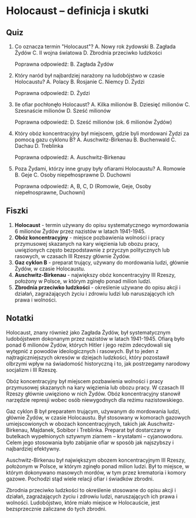  # Holocaust – definicja i skutki

## Quiz

1. Co oznacza termin "Holocaust"?
A. Nowy rok żydowski
B. Zagłada Żydów
C. II wojna światowa
D. Zbrodnia przeciwko ludzkości

    Poprawna odpowiedź: B. Zagłada Żydów

2. Który naród był najbardziej narażony na ludobójstwo w czasie Holocaustu?
A. Polacy
B. Rosjanie
C. Niemcy
D. Żydzi

    Poprawna odpowiedź: D. Żydzi

3. Ile ofiar pochłonęło Holocaust?
A. Kilka milionów
B. Dziesięć milionów
C. Szesnaście milionów
D. Sześć milionów

    Poprawna odpowiedź: D. Sześć milionów (ok. 6 milionów Żydów)

4. Który obóz koncentracyjny był miejscem, gdzie byli mordowani Żydzi za pomocą gazu cyklonu B?
A. Auschwitz-Birkenau
B. Buchenwald
C. Dachau
D. Treblinka

    Poprawna odpowiedź: A. Auschwitz-Birkenau

5. Poza Żydami, którzy inne grupy były ofiarami Holocaustu?
A. Romowie
B. Geje
C. Osoby niepełnosprawne
D. Duchowni

    Poprawna odpowiedź: A, B, C, D (Romowie, Geje, Osoby niepełnosprawne, Duchowni)

## Fiszki

1. **Holocaust** - termin używany do opisu systematycznego wymordowania 6 milionów Żydów przez nazistów w latach 1941-1945.
2. **Obóz koncentracyjny** - miejsce pozbawienia wolności i pracy przymusowej skazanych na kary więzienia lub obozu pracy, uwięzionych często bezpodstawnie z przyczyn politycznych lub rasowych, w czasach III Rzeszy głównie Żydów.
3. **Gaz cyklon B** - preparat trujący, używany do mordowania ludzi, głównie Żydów, w czasie Holocaustu.
4. **Auschwitz-Birkenau** - największy obóz koncentracyjny III Rzeszy, położony w Polsce, w którym zginęło ponad milion ludzi.
5. **Zbrodnia przeciwko ludzkości** - określenie używane do opisu akcji i działań, zagrażających życiu i zdrowiu ludzi lub naruszających ich prawa i wolności.

## Notatki

Holocaust, znany również jako Zagłada Żydów, był systematycznym ludobójstwem dokonanym przez nazistów w latach 1941-1945. Ofiarą było ponad 6 milionów Żydów, których Hitler i jego reżim zdecydowali się wytępnić z powodów ideologicznych i rasowych. Był to jeden z najtragiczniejszych okresów w dziejach ludzkości, który pozostawił olbrzymi wpływ na świadomość historyczną i to, jak postrzegamy narodowy socjalizm i III Rzeszę.

Obóz koncentracyjny był miejscem pozbawienia wolności i pracy przymusowej skazanych na kary więzienia lub obozu pracy. W czasach III Rzeszy głównie uwięziono w nich Żydów. Obóz koncentracyjny stanowił narzędzie represji wobec osób niewygodnych dla reżimu nazistowskiego.

Gaz cyklon B był preparatem trującym, używanym do mordowania ludzi, głównie Żydów, w czasie Holocaustu. Był stosowany w komorach gazowych umiejscowionych w obozach koncentracyjnych, takich jak Auschwitz-Birkenau, Majdanek, Sobibor i Treblinka. Preparat był dostarczany w butelkach wypełnionych sztywnym ziarnem – krystałami – cyjanowodoru. Celem jego stosowania było zabijanie ofiar w sposób jak najszybszy i najbardziej efektywny.

Auschwitz-Birkenau był największym obozem koncentracyjnym III Rzeszy, położonym w Polsce, w którym zginęło ponad milion ludzi. Był to miejsce, w którym dokonywano masowych mordów, w tym przez krematoria i komory gazowe. Pochodzi stąd wiele relacji ofiar i świadków zbrodni.

Zbrodnia przeciwko ludzkości to określenie stosowane do opisu akcji i działań, zagrażających życiu i zdrowiu ludzi, naruszających ich prawa i wolności. Ludobójstwo, które miało miejsce w Holocauście, jest bezsprzecznie zaliczane do tych zbrodni.